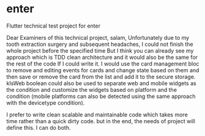 # enter

Flutter technical test project for enter

Dear Examiners of this technical project, salam,
Unfortunately due to my tooth extraction surgery and subsequent headaches, I could not finish the whole project before the specified time
But I think you can already see my approach which is TDD clean architecture and it would also be the same
for the rest of the code If I could write it. I would use the card management bloc to remove and editing events for cards and change state based on them and then save or remove the card from the list and add it to the secure storage.
kIsWeb boolean could also be used to separate web and mobile widgets as the condition and
customize the widgets based on platform and the condition (mobile platforms can also be detected using the same
approach with the devicetype condition).

I prefer to write clean scalable and maintainable code which takes more time rather than a quick dirty code.
but in the end, the needs of project will define this. I can do both. 